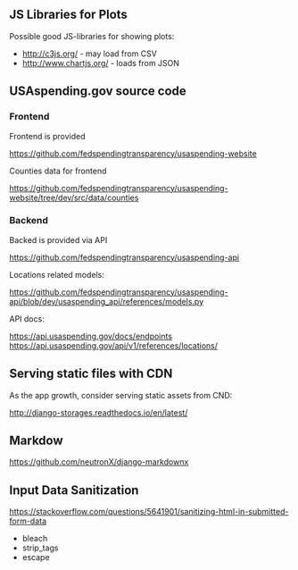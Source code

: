 ## JS Libraries for Plots

Possible good JS-libraries for showing plots:

- http://c3js.org/ - may load from CSV
- http://www.chartjs.org/ - loads from JSON

## USAspending.gov source code

### Frontend

Frontend is provided

https://github.com/fedspendingtransparency/usaspending-website

Counties data for frontend

https://github.com/fedspendingtransparency/usaspending-website/tree/dev/src/data/counties

### Backend

Backed is provided via API

https://github.com/fedspendingtransparency/usaspending-api

Locations related models:

https://github.com/fedspendingtransparency/usaspending-api/blob/dev/usaspending_api/references/models.py

API docs:

https://api.usaspending.gov/docs/endpoints
https://api.usaspending.gov/api/v1/references/locations/

## Serving static files with CDN

As the app growth, consider serving static assets from CND:

http://django-storages.readthedocs.io/en/latest/

## Markdow

https://github.com/neutronX/django-markdownx

## Input Data Sanitization

https://stackoverflow.com/questions/5641901/sanitizing-html-in-submitted-form-data

- bleach
- strip_tags
- escape
